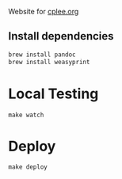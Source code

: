 Website for [cplee.org](http://www.cplee.org)

## Install dependencies

```bash
brew install pandoc
brew install weasyprint
```

# Local Testing
```make watch```

# Deploy
```make deploy```
